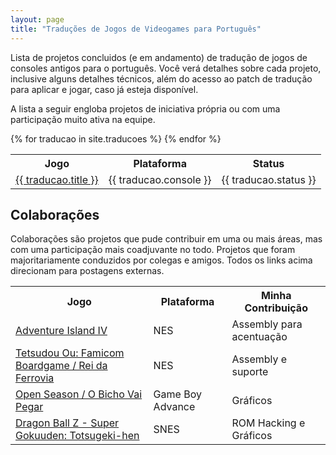 ```yaml
---
layout: page
title: "Traduções de Jogos de Videogames para Português"
---
```


Lista de projetos concluidos (e em andamento) de tradução de jogos de consoles antigos para o português. Você verá detalhes sobre cada projeto, inclusive alguns detalhes técnicos, além do acesso ao patch de tradução para aplicar e jogar, caso já esteja disponível.

A lista a seguir engloba projetos de iniciativa própria ou com uma participação muito ativa na equipe.

<table class="tabela">
	<tr>
	  <th>Jogo</th>
	  <th>Plataforma</th>
	  <th>Status</th>
	</tr>
	{% for traducao in site.traducoes %}
	<tr>
	  <td>
		<a href="{{ traducao.url }}">{{ traducao.title }}</a>
	  </td>
	  <td>{{ traducao.console }}</td>
	  <td>{{ traducao.status }}</td>
	</tr>
	{% endfor %}
</table>

## Colaborações

Colaborações são projetos que pude contribuir em uma ou mais áreas, mas com uma participação mais coadjuvante no todo. Projetos que foram majoritariamente conduzidos por colegas e amigos. Todos os links acima direcionam para postagens externas.

<table class="tabela">
  <tr>
    <th>Jogo</th>
    <th>Plataforma</th>
    <th>Minha Contribuição</th>
  </tr>
  <tr>
    <td><a href="https://patryckpo.com/traducoes/nes/adventure-island-iv/" target="_blank">Adventure Island IV</a></td>
    <td>NES</td>
    <td>Assembly para acentuação</td>
  </tr>
  <tr>
    <td><a href="https://simpleskans.github.io/traducoes/tetsudou_ou.html" target="_blank">Tetsudou Ou: Famicom Boardgame / Rei da Ferrovia</a></td>
    <td>NES</td>
    <td>Assembly e suporte</td>
  </tr>
  <tr>
    <td><a href="https://www.romhacking.net.br/index.php?topic=2701.0" target="_blank">Open Season / O Bicho Vai Pegar</a></td>
    <td>Game Boy Advance</td>
    <td>Gráficos</td>
  </tr>
  <tr>
    <td><a href="https://ntn-ss.github.io/Projetos_de_Traducao/DBZ-SGTH/" target="_blank">Dragon Ball Z - Super Gokuuden: Totsugeki-hen</a></td>
    <td>SNES</td>
    <td>ROM Hacking e Gráficos</td>
  </tr>  
</table>